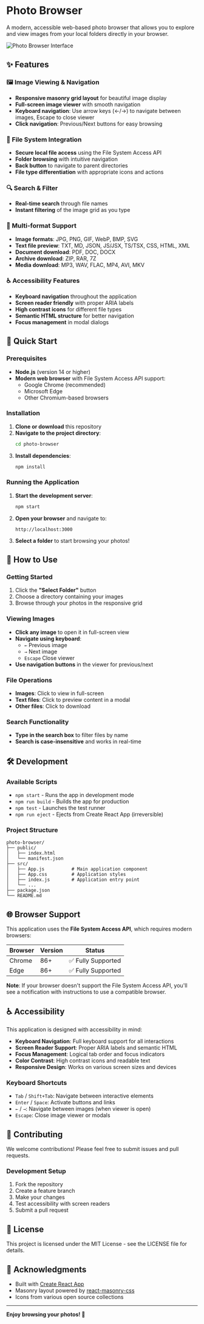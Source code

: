 # Photo Browser

A modern, accessible web-based photo browser that allows you to explore and view images from your local folders directly in your browser.

![Photo Browser Interface](https://via.placeholder.com/800x400/4a90e2/ffffff?text=Photo+Browser+Interface)

## ✨ Features

### 🖼️ Image Viewing & Navigation
- **Responsive masonry grid layout** for beautiful image display
- **Full-screen image viewer** with smooth navigation
- **Keyboard navigation**: Use arrow keys (←/→) to navigate between images, Escape to close viewer
- **Click navigation**: Previous/Next buttons for easy browsing

### 📁 File System Integration
- **Secure local file access** using the File System Access API
- **Folder browsing** with intuitive navigation
- **Back button** to navigate to parent directories
- **File type differentiation** with appropriate icons and actions

### 🔍 Search & Filter
- **Real-time search** through file names
- **Instant filtering** of the image grid as you type

### 📄 Multi-format Support
- **Image formats**: JPG, PNG, GIF, WebP, BMP, SVG
- **Text file preview**: TXT, MD, JSON, JS/JSX, TS/TSX, CSS, HTML, XML
- **Document download**: PDF, DOC, DOCX
- **Archive download**: ZIP, RAR, 7Z
- **Media download**: MP3, WAV, FLAC, MP4, AVI, MKV

### ♿ Accessibility Features
- **Keyboard navigation** throughout the application
- **Screen reader friendly** with proper ARIA labels
- **High contrast icons** for different file types
- **Semantic HTML structure** for better navigation
- **Focus management** in modal dialogs

## 🚀 Quick Start

### Prerequisites
- **Node.js** (version 14 or higher)
- **Modern web browser** with File System Access API support:
  - Google Chrome (recommended)
  - Microsoft Edge
  - Other Chromium-based browsers

### Installation

1. **Clone or download** this repository
2. **Navigate to the project directory**:
   ```bash
   cd photo-browser
   ```
3. **Install dependencies**:
   ```bash
   npm install
   ```

### Running the Application

1. **Start the development server**:
   ```bash
   npm start
   ```
2. **Open your browser** and navigate to:
   ```
   http://localhost:3000
   ```
3. **Select a folder** to start browsing your photos!

## 📖 How to Use

### Getting Started
1. Click the **"Select Folder"** button
2. Choose a directory containing your images
3. Browse through your photos in the responsive grid

### Viewing Images
- **Click any image** to open it in full-screen view
- **Navigate using keyboard**:
  - `←` Previous image
  - `→` Next image
  - `Escape` Close viewer
- **Use navigation buttons** in the viewer for previous/next

### File Operations
- **Images**: Click to view in full-screen
- **Text files**: Click to preview content in a modal
- **Other files**: Click to download

### Search Functionality
- **Type in the search box** to filter files by name
- **Search is case-insensitive** and works in real-time

## 🛠️ Development

### Available Scripts

- `npm start` - Runs the app in development mode
- `npm run build` - Builds the app for production
- `npm test` - Launches the test runner
- `npm run eject` - Ejects from Create React App (irreversible)

### Project Structure
```
photo-browser/
├── public/
│   ├── index.html
│   └── manifest.json
├── src/
│   ├── App.js          # Main application component
│   ├── App.css         # Application styles
│   ├── index.js        # Application entry point
│   └── ...
├── package.json
└── README.md
```

## 🌐 Browser Support

This application uses the **File System Access API**, which requires modern browsers:

| Browser | Version | Status |
|---------|---------|--------|
| Chrome | 86+ | ✅ Fully Supported |
| Edge | 86+ | ✅ Fully Supported |


**Note**: If your browser doesn't support the File System Access API, you'll see a notification with instructions to use a compatible browser.

## ♿ Accessibility

This application is designed with accessibility in mind:

- **Keyboard Navigation**: Full keyboard support for all interactions
- **Screen Reader Support**: Proper ARIA labels and semantic HTML
- **Focus Management**: Logical tab order and focus indicators
- **Color Contrast**: High contrast icons and readable text
- **Responsive Design**: Works on various screen sizes and devices

### Keyboard Shortcuts
- `Tab` / `Shift+Tab`: Navigate between interactive elements
- `Enter` / `Space`: Activate buttons and links
- `←` / `→`: Navigate between images (when viewer is open)
- `Escape`: Close image viewer or modals

## 🤝 Contributing

We welcome contributions! Please feel free to submit issues and pull requests.

### Development Setup
1. Fork the repository
2. Create a feature branch
3. Make your changes
4. Test accessibility with screen readers
5. Submit a pull request

## 📄 License

This project is licensed under the MIT License - see the LICENSE file for details.

## 🙏 Acknowledgments

- Built with [Create React App](https://create-react-app.dev/)
- Masonry layout powered by [react-masonry-css](https://github.com/paulcollett/react-masonry-css)
- Icons from various open source collections

---

**Enjoy browsing your photos! 📸**
